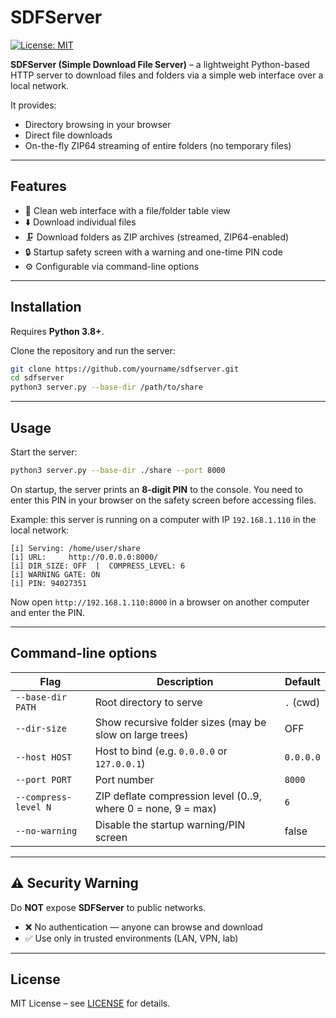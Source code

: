 # SDFServer

[![License: MIT](https://img.shields.io/badge/License-MIT-yellow.svg)](LICENSE)

**SDFServer (Simple Download File Server)** – a lightweight Python-based HTTP server to download files and folders via a simple web interface over a local network.  

It provides:
- Directory browsing in your browser
- Direct file downloads
- On-the-fly ZIP64 streaming of entire folders (no temporary files)

---

## Features

- 📂 Clean web interface with a file/folder table view
- ⬇️ Download individual files
- 🗜️ Download folders as ZIP archives (streamed, ZIP64-enabled)
- 🔒 Startup safety screen with a warning and one-time PIN code
- ⚙️ Configurable via command-line options

---

## Installation

Requires **Python 3.8+**.

Clone the repository and run the server:

```bash
git clone https://github.com/yourname/sdfserver.git
cd sdfserver
python3 server.py --base-dir /path/to/share
```

---

## Usage

Start the server:

```bash
python3 server.py --base-dir ./share --port 8000
```

On startup, the server prints an **8-digit PIN** to the console.
You need to enter this PIN in your browser on the safety screen before accessing files.

Example: this server is running on a computer with IP `192.168.1.110` in the local network:

```
[i] Serving: /home/user/share
[i] URL:     http://0.0.0.0:8000/
[i] DIR_SIZE: OFF  |  COMPRESS_LEVEL: 6
[i] WARNING GATE: ON
[i] PIN: 94027351
```

Now open `http://192.168.1.110:8000` in a browser on another computer and enter the PIN.

---

## Command-line options

| Flag                | Description                                                   | Default   |
|---------------------|---------------------------------------------------------------|-----------|
| `--base-dir PATH`   | Root directory to serve                                       | `.` (cwd) |
| `--dir-size`        | Show recursive folder sizes (may be slow on large trees)      | OFF       |
| `--host HOST`       | Host to bind (e.g. `0.0.0.0` or `127.0.0.1`)                  | `0.0.0.0` |
| `--port PORT`       | Port number                                                   | `8000`    |
| `--compress-level N`| ZIP deflate compression level (0..9, where 0 = none, 9 = max) | `6`       |
| `--no-warning`      | Disable the startup warning/PIN screen                        | false     |

---

## ⚠️ Security Warning

Do **NOT** expose **SDFServer** to public networks.

- ❌ No authentication — anyone can browse and download
- ✅ Use only in trusted environments (LAN, VPN, lab)

---

## License

MIT License – see [LICENSE](LICENSE) for details.

